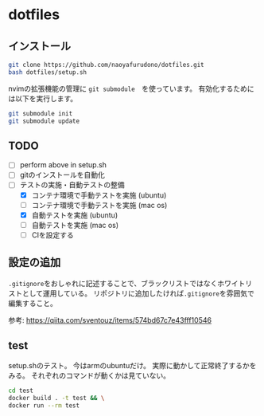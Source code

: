 # dotfiles

## インストール

```sh
git clone https://github.com/naoyafurudono/dotfiles.git
bash dotfiles/setup.sh
```

nvimの拡張機能の管理に `git submodule`　を使っています。
有効化するためには以下を実行します。

```sh
git submodule init
git submodule update
```

## TODO

- [ ] perform above in setup.sh
- [ ] gitのインストールを自動化
- [ ] テストの実施・自動テストの整備
  - [x] コンテナ環境で手動テストを実施 (ubuntu)
  - [ ] コンテナ環境で手動テストを実施 (mac os)
  - [x] 自動テストを実施 (ubuntu)
  - [ ] 自動テストを実施 (mac os)
  - [ ] CIを設定する

## 設定の追加

`.gitignore`をおしゃれに記述することで、ブラックリストではなくホワイトリストとして運用している。
リポジトリに追加したければ`.gitignore`を雰囲気で編集すること。

参考: <https://qiita.com/sventouz/items/574bd67c7e43fff10546>

## test

setup.shのテスト。
今はarmのubuntuだけ。
実際に動かして正常終了するかをみる。
それぞれのコマンドが動くかは見ていない。

```sh
cd test
docker build . -t test && \
docker run --rm test
```

